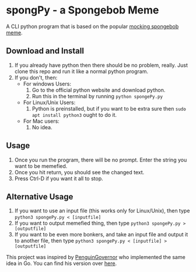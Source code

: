 # spongPy - a Spongebob Meme
A CLI python program that is based on the popular [mocking spongebob meme](http://knowyourmeme.com/memes/mocking-spongebob).

## Download and Install
1. If you already have python then there should be no problem, really. Just clone this repo and run it like a normal python program.
2. If you don't, then:
    - For windows Users:
        1. Go to the official python website and download python.
        2. Run this in the terminal by running `python spongePy.py`
    - For Linux/Unix Users:
        1. Python is preinstalled, but if you want to be extra sure then `sudo apt install python3` ought to do it.
    - For Mac users:
        1. No idea.

## Usage
1. Once you run the program, there will be no prompt. Enter the string you want to be memefied.
2. Once you hit return, you should see the changed text.
3. Press Ctrl-D if you want it all to stop.

## Alternative Usage
1. If you want to use an input file (this works only for Linux/Unix), then type `python3 spongePy.py < [inputfile]`
2. If you want to output memefied thing, then type `python3 spongePy.py > [outputfile]`
3. If you want to be even more bonkers, and take an input file and output it to another file, then type `python3 spongePy.py < [inputfile] > [outputfile]`


This project was inspired by [PenguinGovernor](https://github.com/PenguinGovernor/) who implemented the same idea in Go. You can find his version over [here](https://github.com/PenguinGovernor/GoSpongebob).


